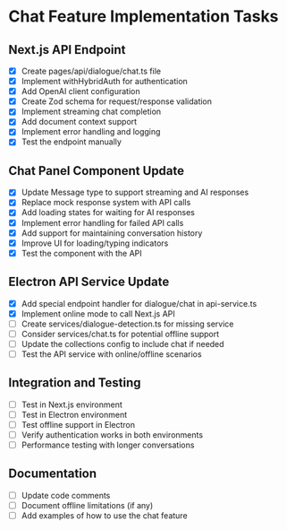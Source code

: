 # Chat Feature Implementation Tasks

## Next.js API Endpoint

- [x] Create pages/api/dialogue/chat.ts file
- [x] Implement withHybridAuth for authentication
- [x] Add OpenAI client configuration
- [x] Create Zod schema for request/response validation
- [x] Implement streaming chat completion
- [x] Add document context support
- [x] Implement error handling and logging
- [x] Test the endpoint manually

## Chat Panel Component Update

- [x] Update Message type to support streaming and AI responses
- [x] Replace mock response system with API calls
- [x] Add loading states for waiting for AI responses
- [x] Implement error handling for failed API calls
- [x] Add support for maintaining conversation history
- [x] Improve UI for loading/typing indicators
- [x] Test the component with the API

## Electron API Service Update

- [x] Add special endpoint handler for dialogue/chat in api-service.ts
- [x] Implement online mode to call Next.js API
- [ ] Create services/dialogue-detection.ts for missing service
- [ ] Consider services/chat.ts for potential offline support
- [ ] Update the collections config to include chat if needed
- [ ] Test the API service with online/offline scenarios

## Integration and Testing

- [ ] Test in Next.js environment
- [ ] Test in Electron environment
- [ ] Test offline support in Electron
- [ ] Verify authentication works in both environments
- [ ] Performance testing with longer conversations

## Documentation

- [ ] Update code comments
- [ ] Document offline limitations (if any)
- [ ] Add examples of how to use the chat feature
